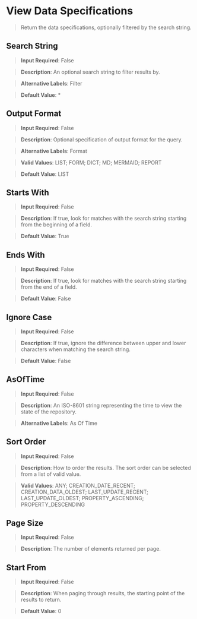 # **View Data Specifications**
>	Return the data specifications, optionally filtered by the search string.

## **Search String**
>	**Input Required**: False

>	**Description**: An optional search string to filter results by.

>	**Alternative Labels**: Filter

>	**Default Value**: *


## **Output Format**
>	**Input Required**: False

>	**Description**: Optional specification of output format for the query.

>	**Alternative Labels**: Format

>	**Valid Values**: LIST; FORM; DICT; MD; MERMAID; REPORT

>	**Default Value**: LIST


## **Starts With**
>	**Input Required**: False

>	**Description**: If true, look for matches with the search string starting from the beginning of  a field.

>	**Default Value**: True


## **Ends With**
>	**Input Required**: False

>	**Description**: If true, look for matches with the search string starting from the end of  a field.

>	**Default Value**: False


## **Ignore Case**
>	**Input Required**: False

>	**Description**: If true, ignore the difference between upper and lower characters when matching the search string.

>	**Default Value**: False


## **AsOfTime**
>	**Input Required**: False

>	**Description**: An ISO-8601 string representing the time to view the state of the repository.

>	**Alternative Labels**: As Of Time


## **Sort Order**
>	**Input Required**: False

>	**Description**: How to order the results. The sort order can be selected from a list of valid value.

>	**Valid Values**: ANY; CREATION_DATE_RECENT; CREATION_DATA_OLDEST; LAST_UPDATE_RECENT; LAST_UPDATE_OLDEST; PROPERTY_ASCENDING; PROPERTY_DESCENDING


## **Page Size**
>	**Input Required**: False

>	**Description**: The number of elements returned per page.


## **Start From**
>	**Input Required**: False

>	**Description**: When paging through results, the starting point of the results to return.

>	**Default Value**: 0

